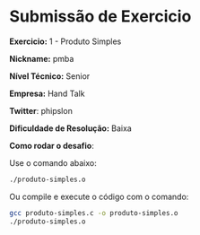 # Submissão de Exercicio

**Exercicio:** 1 - Produto Simples

**Nickname:** pmba 

**Nível Técnico:** Senior

**Empresa:** Hand Talk

**Twitter**: phipslon 

**Dificuldade de Resolução:** Baixa

**Como rodar o desafio**: 

Use o comando abaixo: 
```bash
./produto-simples.o
```

Ou compile e execute o código com o comando:
```bash 
gcc produto-simples.c -o produto-simples.o
./produto-simples.o
```
